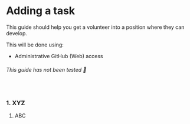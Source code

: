 # Adding a task
This guide should help you get a volunteer into a position where they can develop.

This will be done using:
- Administrative GitHub (Web) access

###### This guide has not been tested 🚧

<br>

### 1. XYZ
1. ABC